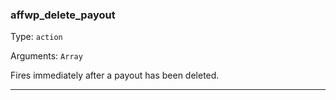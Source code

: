 ### affwp_delete_payout

Type: `action`

Arguments: `Array`

Fires immediately after a payout has been deleted.

----


